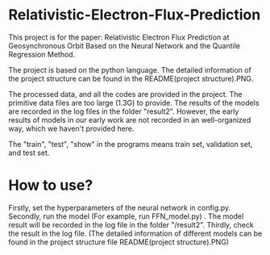 # Relativistic-Electron-Flux-Prediction
This project is for the paper: Relativistic Electron Flux Prediction at Geosynchronous Orbit Based on the Neural Network and the Quantile Regression Method.

The project is based on the python language. 
The detailed information of the project structure can be found in the README(project structure).PNG.

The processed data, and all the codes are provided in the project. 
The primitive data files are too large (1.3G) to provide.
The results of the models are recorded in the log files in the folder "result2". 
However, the early results of models in our early work are not recorded in an well-organized way, which we haven't provided here.

The "train", "test", "show" in the programs means train set, validation set, and test set.

# How to use?
Firstly, set the hyperparameters of the neural network in config.py. Secondly, run the model (For example, run FFN_model.py) . The model result will be recorded in the log file in the folder "/result2". Thirdly, check the result in the log file. (The detailed information of different models can be found in the project structure file README(project structure).PNG)
